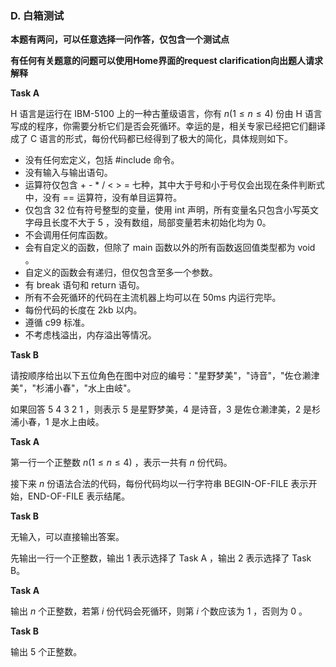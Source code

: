 ### D. 白箱测试

**本题有两问，可以任意选择一问作答，仅包含一个测试点**

**有任何有关题意的问题可以使用Home界面的request clarification向出题人请求解释**

**Task A**

$\text{H}$ 语言是运行在 $\text{IBM-5100}$ 上的一种古董级语言，你有 $n(1 \leq n \leq 4)$ 份由 $\text{H}$ 语言写成的程序，你需要分析它们是否会死循环。幸运的是，相关专家已经把它们翻译成了 $\text{C}$ 语言的形式，每份代码都已经得到了极大的简化，具体规则如下。

- 没有任何宏定义，包括 $\text{#include}$ 命令。
- 没有输入与输出语句。
- 运算符仅包含 + - * / < > = 七种，其中大于号和小于号仅会出现在条件判断式中，没有 == 运算符，没有单目运算符。
- 仅包含 $32$ 位有符号整型的变量，使用 $\text{int}$ 声明，所有变量名只包含小写英文字母且长度不大于 $5$ ，没有数组，局部变量若未初始化均为 $0$。
- 不会调用任何库函数。
- 会有自定义的函数，但除了 $\text{main}$ 函数以外的所有函数返回值类型都为 $\text{void}$ 。
- 自定义的函数会有递归，但仅包含至多一个参数。
- 有 $\text{break}$ 语句和 $\text{return}$ 语句。
- 所有不会死循环的代码在主流机器上均可以在 $50 \text{ms}$ 内运行完毕。
- 每份代码的长度在 $2 \text{kb}$ 以内。
- 遵循 $\text{c99}$ 标准。
- 不考虑栈溢出，内存溢出等情况。

**Task B**

请按顺序给出以下五位角色在图中对应的编号："星野梦美"，"诗音"，"佐仓濑津美"，"杉浦小春"，"水上由岐"。

如果回答 $5\ 4\ 3\ 2\ 1$ ，则表示 $5$ 是星野梦美，$4$ 是诗音，$3$ 是佐仓濑津美，$2$ 是杉浦小春，$1$ 是水上由岐。



**Task A**

第一行一个正整数 $n(1 \leq n \leq 4)$ ，表示一共有 $n$ 份代码。

接下来 $n$ 份语法合法的代码，每份代码均以一行字符串 $\text{BEGIN-OF-FILE}$ 表示开始，$\text{END-OF-FILE}$ 表示结尾。

**Task B**

无输入，可以直接输出答案。



先输出一行一个正整数，输出 $1$ 表示选择了 $\text{Task A}$ ，输出 $2$ 表示选择了 $\text{Task B}$。

**Task A**

输出 $n$ 个正整数，若第 $i$ 份代码会死循环，则第 $i$ 个数应该为 $1$ ，否则为 $0$ 。

**Task B**

输出 $5$ 个正整数。